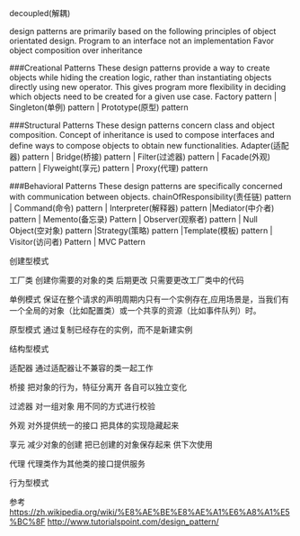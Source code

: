 decoupled(解耦)

design patterns are primarily based on the following principles of object orientated design.
Program to an interface not an implementation
Favor object composition over inheritance


###Creational Patterns
These design patterns provide a way to create objects while hiding the creation logic, rather than instantiating objects directly using new operator.
This gives program more flexibility in deciding which objects need to be created for a given use case.
Factory pattern | Singleton(单例) pattern |  Prototype(原型) pattern



###Structural Patterns
These design patterns concern class and object composition.
Concept of inheritance is used to compose interfaces and define ways to compose objects to obtain new functionalities.
Adapter(适配器) pattern | Bridge(桥接) pattern | Filter(过滤器) pattern | Facade(外观) pattern | Flyweight(享元) pattern | Proxy(代理) pattern

###Behavioral Patterns
These design patterns are specifically concerned with communication between objects.
chainOfResponsibility(责任链) pattern | Command(命令) pattern | Interpreter(解释器) pattern |Mediator(中介者) pattern | Memento(备忘录) Pattern
| Observer(观察者) pattern | Null Object(空对象) pattern |Strategy(策略) pattern |Template(模板) pattern | Visitor(访问者) Pattern | MVC Pattern

创建型模式

工厂类 创建你需要的对象的类 后期更改 只需要更改工厂类中的代码

单例模式 保证在整个请求的声明周期内只有一个实例存在,应用场景是，当我们有一个全局的对象（比如配置类）或一个共享的资源（比如事件队列）时。

原型模式 通过复制已经存在的实例，而不是新建实例



结构型模式

适配器  通过适配器让不兼容的类一起工作

桥接  把对象的行为，特征分离开 各自可以独立变化

过滤器  对一组对象 用不同的方式进行校验

外观  对外提供统一的接口 把具体的实现隐藏起来

享元  减少对象的创建 把已创建的对象保存起来 供下次使用

代理  代理类作为其他类的接口提供服务


行为型模式




参考
https://zh.wikipedia.org/wiki/%E8%AE%BE%E8%AE%A1%E6%A8%A1%E5%BC%8F
http://www.tutorialspoint.com/design_pattern/
